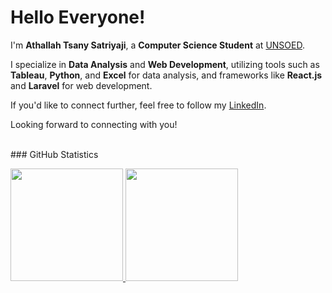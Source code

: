 # Hello Everyone!

I'm **Athallah Tsany Satriyaji**, a **Computer Science Student** at [UNSOED](https://if.unsoed.ac.id).

I specialize in **Data Analysis** and **Web Development**, utilizing tools such as **Tableau**, **Python**, and **Excel** for data analysis, and frameworks like **React.js** and **Laravel** for web development.

If you'd like to connect further, feel free to follow my [LinkedIn](https://www.linkedin.com/in/athallah-tsany-satriyaji-635630222/).

Looking forward to connecting with you! 

<br>
### GitHub Statistics
<p align="left">
  <a href="https://github.com/athallahdx">
    <img height="180em" src="https://github-readme-stats.vercel.app/api?username=athallahdx&show_icons=true&theme=algolia&include_all_commits=true&count_private=true"/>
    <img height="180em" src="https://github-readme-stats.vercel.app/api/top-langs/?username=athallahdx&layout=compact&langs_count=8&theme=algolia"/>
  </a>
</p>

